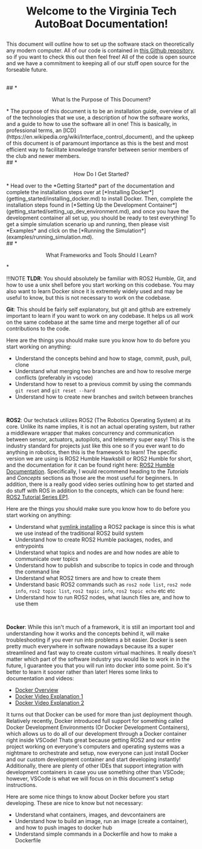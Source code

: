 # <p style="text-align: center;"> Welcome to the Virginia Tech AutoBoat Documentation!</p>
This document will outline how to set up the software stack on theoretically any modern computer. All of our code is contained in [this Github repository](https://github.com/autoboat-vt), so if you want to check this out then feel free! All of the code is open source and we have a commitment to keeping all of our stuff open source for the forseable future.

<br>
## *<p style="text-align: center;"> What Is the Purpose of This Document? </p>*
The purpose of this document is to be an installation guide, overview of all of the technologies that we use, a description of how the software works, and a guide to how to use the software all in one! This is basically, in professional terms, an [ICD](https://en.wikipedia.org/wiki/Interface_control_document), and the upkeep of this document is of paramount importance as this is the best and most efficient way to facilitate knowledge transfer between senior members of the club and newer members.

<br>
## *<p style="text-align: center;"> How Do I Get Started? </p>*
Head over to the *Getting Started* part of the documentation and complete the installation steps over at [*Installing Docker*](getting_started/installing_docker.md) to install Docker. Then, complete the installation steps found in [*Setting Up the Development Container*](getting_started/setting_up_dev_environment.md), and once you have the development container all set up, you should be ready to test everything! To get a simple simulation scenario up and running, then please visit *Examples* and click on the [*Running the Simulation*](examples/running_simulation.md). 

<br>
## *<p style="text-align: center;"> What Frameworks and Tools Should I Learn? </p>*

!!!NOTE
	**TLDR**: You should absolutely be familiar with ROS2 Humble, Git, and how to use a unix shell before you start working on this codebase. You may also want to learn Docker since it is extremely widely used and may be useful to know, but this is not necessary to work on the codebase.



**Git**: This should be fairly self explanatory, but git and github are extremely important to learn if you want to work on any codebase. It helps us all work on the same codebase at the same time and merge together all of our contributions to the code.

Here are the things you should make sure you know how to do before you start working on anything:

- Understand the concepts behind and how to stage, commit, push, pull, clone
- Understand what merging two branches are and how to resolve merge conflicts (preferably in vscode)
- Understand how to reset to a previous commit by using the commands `git reset` and `git reset --hard`
- Understand how to create new branches and switch between branches


<br>


**ROS2**: Our techstack utilizes ROS2 (The Robotics Operating System) at its core. Unlike its name implies, it is not an actual operating system, but rather a middleware wrapper that makes concurrency and communication between sensor, actuators, autopilots, and telemetry super easy! This is the industry standard for projects just like this one so if you ever want to do anything in robotics, then this is the framework to learn! The specific version we are using is ROS2 Humble Hawksbill or ROS2 Humble for short, and the documentation for it can be found right here: [ROS2 Humble Documentation](https://docs.ros.org/en/humble/index.html). Specifically, I would recommend heading to the *Tutorials* and *Concepts* sections as those are the most useful for beginners. In addition, there is a really good video series outlining how to get started and do stuff with ROS in addition to the concepts, which can be found here: [ROS2 Tutorial Series EP1](https://www.youtube.com/watch?v=0aPbWsyENA8).

Here are the things you should make sure you know how to do before you start working on anything:

- Understand what [symlink installing](https://docs.ros.org/en/foxy/Tutorials/Beginner-Client-Libraries/Colcon-Tutorial.html) a ROS2 package is since this is what we use instead of the traditional ROS2 build system
- Understand how to create ROS2 Humble packages, nodes, and entrypoints
- Understand what topics and nodes are and how nodes are able to communicate over topics
- Understand how to publish and subscribe to topics in code and through the command line
- Understand what ROS2 timers are and how to create them
- Understand basic ROS2 commands such as `ros2 node list`, `ros2 node info`, `ros2 topic list`, `ros2 topic info`, `ros2 topic echo` etc etc
- Understand how to run ROS2 nodes, what launch files are, and how to use them



<br>




**Docker**: While this isn't much of a framework, it is still an important tool and understanding how it works and the concepts behind it, will make troubleshooting if you ever run into problems a bit easier. Docker is seen pretty much everywhere in software nowadays because its a super streamlined and fast way to create custom virtual machines. It really doesn't matter which part of the software industry you would like to work in in the future, I guarantee you that you will run into docker into some point. So it's better to learn it sooner rather than later! Heres some links to documentation and videos:  
- [Docker Overview](https://docs.docker.com/guides/docker-overview/)  
- [Docker Video Explanation 1](https://www.youtube.com/watch?v=0Rq1aw8ppMk&t=216s)  
- [Docker Video Explanation 2](https://www.youtube.com/watch?v=WoZobj2Ruj0&t=313s)   

It turns out that Docker can be used for more than just deployment though. Relatively recently, Docker introduced full support for something called Docker Development Environments (Or Docker Development Containers), which allows us to do all of our development through a Docker container right inside VSCode! Thats great because getting ROS2 and our entire project working on everyone's computers and operating systems was a nightmare to orchestrate and setup, now everyone can just install Docker and our custom development container and start developing instantly! Additionally, there are plenty of other IDEs that support integration with development containers in case you use something other than VSCode; however, VSCode is what we will focus on in this document's setup instructions.


Here are some nice things to know about Docker before you start developing. These are nice to know but not necessary:

- Understand what containers, images, and devcontainers are
- Understand how to build an image, run an image (create a container), and how to push images to docker hub
- Understand simple commands in a Dockerfile and how to make a Dockerfile


